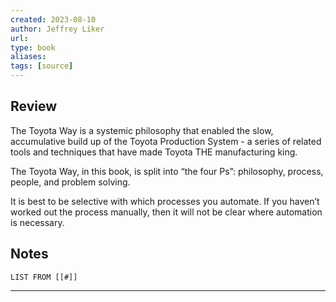 ```yaml
---
created: 2023-08-10
author: Jeffrey Liker
url: 
type: book
aliases: 
tags: [source]
---
```

## Review
The Toyota Way is a systemic philosophy that enabled the slow, accumulative build up of the Toyota Production System - a series of related tools and techniques that have made Toyota THE manufacturing king.

The Toyota Way, in this book, is split into “the four Ps”: philosophy, process, people, and problem solving.

It is best to be selective with which processes you automate. If you haven’t worked out the process manually, then it will not be clear where automation is necessary.

## Notes
```dataview
LIST FROM [[#]]
```

---